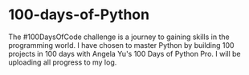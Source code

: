 # 100-days-of-Python
The #100DaysOfCode challenge is a journey to gaining skills in the programming world.
I have chosen to master Python by building 100 projects in 100 days with Angela Yu's 100 Days of Python Pro. I will be uploading all progress to my log.

